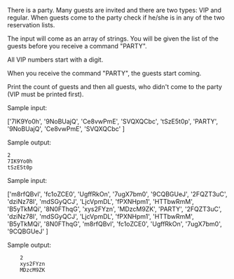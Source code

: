 There is a party. Many guests are invited and there are two types: VIP and regular. When guests come to
the party check if he/she is in any of the two reservation lists.

The input will come as an array of strings. You will be given the list of the guests before you receive a command
"PARTY".

All VIP numbers start with a digit.

When you receive the command "PARTY", the guests start coming.

Print the count of guests and then all guests, who didn't come to the party (VIP must be printed first).


Sample input:

['7IK9Yo0h',
'9NoBUajQ',
'Ce8vwPmE',
'SVQXQCbc',
'tSzE5t0p',
'PARTY',
'9NoBUajQ',
'Ce8vwPmE',
'SVQXQCbc'
]

Sample output:

    2
    7IK9Yo0h
    tSzE5t0p

Sample input:

['m8rfQBvl',
'fc1oZCE0',
'UgffRkOn',
'7ugX7bm0',
'9CQBGUeJ',
'2FQZT3uC',
'dziNz78I',
'mdSGyQCJ',
'LjcVpmDL',
'fPXNHpm1',
'HTTbwRmM',
'B5yTkMQi',
'8N0FThqG',
'xys2FYzn',
'MDzcM9ZK',
'PARTY',
'2FQZT3uC',
'dziNz78I',
'mdSGyQCJ',
'LjcVpmDL',
'fPXNHpm1',
'HTTbwRmM',
'B5yTkMQi',
'8N0FThqG',
'm8rfQBvl',
'fc1oZCE0',
'UgffRkOn',
'7ugX7bm0',
'9CQBGUeJ'
]

Sample output:

        2
        xys2FYzn
        MDzcM9ZK        

